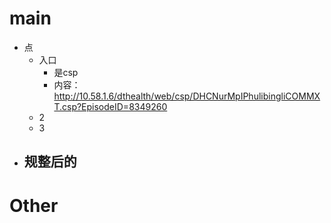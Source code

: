 # main

- 点
	- 入口
		- 是csp
		- 内容：http://10.58.1.6/dthealth/web/csp/DHCNurMpIPhulibingliCOMMXT.csp?EpisodeID=8349260
	- 2
	- 3
- 规整后的
	- 

# Other


